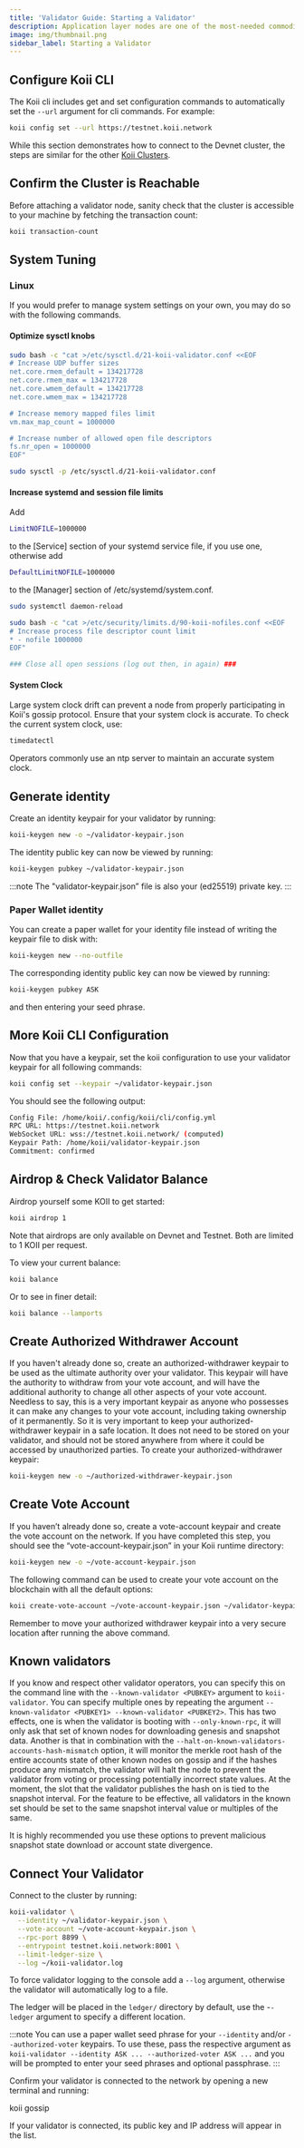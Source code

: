 ```yaml
---
title: 'Validator Guide: Starting a Validator'
description: Application layer nodes are one of the most-needed commodities in Web3.
image: img/thumbnail.png
sidebar_label: Starting a Validator
---
```


## Configure Koii CLI

The Koii cli includes get and set configuration commands to automatically set the `--url` argument for cli commands. For example:

```bash
koii config set --url https://testnet.koii.network 
```

While this section demonstrates how to connect to the Devnet cluster, the steps are similar for the other [Koii Clusters](/develop/command-line-tool/koii-cli/connect-cluster).

## Confirm the Cluster is Reachable

Before attaching a validator node, sanity check that the cluster is accessible to your machine by fetching the transaction count:

```bash
koii transaction-count
```

## System Tuning

### Linux

If you would prefer to manage system settings on your own, you may do so with the following commands.

#### Optimize sysctl knobs

```bash
sudo bash -c "cat >/etc/sysctl.d/21-koii-validator.conf <<EOF
# Increase UDP buffer sizes
net.core.rmem_default = 134217728
net.core.rmem_max = 134217728
net.core.wmem_default = 134217728
net.core.wmem_max = 134217728

# Increase memory mapped files limit
vm.max_map_count = 1000000

# Increase number of allowed open file descriptors
fs.nr_open = 1000000
EOF"
```
```bash
sudo sysctl -p /etc/sysctl.d/21-koii-validator.conf
```

#### Increase systemd and session file limits

Add

```bash
LimitNOFILE=1000000
```
to the [Service] section of your systemd service file, if you use one, otherwise add

```bash
DefaultLimitNOFILE=1000000
```

to the [Manager] section of /etc/systemd/system.conf.

```bash
sudo systemctl daemon-reload
```
```bash
sudo bash -c "cat >/etc/security/limits.d/90-koii-nofiles.conf <<EOF
# Increase process file descriptor count limit
* - nofile 1000000
EOF"
```
```bash
### Close all open sessions (log out then, in again) ###
```

#### System Clock

Large system clock drift can prevent a node from properly participating in Koii's gossip protocol. Ensure that your system clock is accurate. To check the current system clock, use:

```bash
timedatectl
```
Operators commonly use an ntp server to maintain an accurate system clock.

## Generate identity

Create an identity keypair for your validator by running:

```bash
koii-keygen new -o ~/validator-keypair.json
```

The identity public key can now be viewed by running:

```bash
koii-keygen pubkey ~/validator-keypair.json
```

:::note 
The "validator-keypair.json” file is also your (ed25519) private key.
:::

### Paper Wallet identity
You can create a paper wallet for your identity file instead of writing the keypair file to disk with:

```bash
koii-keygen new --no-outfile
```

The corresponding identity public key can now be viewed by running:

```bash
koii-keygen pubkey ASK
```

and then entering your seed phrase.

## More Koii CLI Configuration
Now that you have a keypair, set the koii configuration to use your validator keypair for all following commands:

```bash
koii config set --keypair ~/validator-keypair.json
```

You should see the following output:

```bash
Config File: /home/koii/.config/koii/cli/config.yml
RPC URL: https://testnet.koii.network 
WebSocket URL: wss://testnet.koii.network/ (computed)
Keypair Path: /home/koii/validator-keypair.json
Commitment: confirmed 
```

## Airdrop & Check Validator Balance
Airdrop yourself some KOII to get started:

```bash
koii airdrop 1
```

Note that airdrops are only available on Devnet and Testnet. Both are limited to 1 KOII per request.

To view your current balance:

```bash
koii balance
```

Or to see in finer detail:

```bash
koii balance --lamports
```

## Create Authorized Withdrawer Account

If you haven't already done so, create an authorized-withdrawer keypair to be used as the ultimate authority over your validator. This keypair will have the authority to withdraw from your vote account, and will have the additional authority to change all other aspects of your vote account. Needless to say, this is a very important keypair as anyone who possesses it can make any changes to your vote account, including taking ownership of it permanently. So it is very important to keep your authorized-withdrawer keypair in a safe location. It does not need to be stored on your validator, and should not be stored anywhere from where it could be accessed by unauthorized parties. To create your authorized-withdrawer keypair:

```bash
koii-keygen new -o ~/authorized-withdrawer-keypair.json
```

## Create Vote Account

If you haven’t already done so, create a vote-account keypair and create the vote account on the network. If you have completed this step, you should see the “vote-account-keypair.json” in your Koii runtime directory:

```bash
koii-keygen new -o ~/vote-account-keypair.json
```

The following command can be used to create your vote account on the blockchain with all the default options:
```bash
koii create-vote-account ~/vote-account-keypair.json ~/validator-keypair.json ~/authorized-withdrawer-keypair.json
```

Remember to move your authorized withdrawer keypair into a very secure location after running the above command.

## Known validators

If you know and respect other validator operators, you can specify this on the command line with the `--known-validator <PUBKEY>` argument to `koii-validator`. You can specify multiple ones by repeating the argument `--known-validator <PUBKEY1> --known-validator <PUBKEY2>`. This has two effects, one is when the validator is booting with `--only-known-rpc`, it will only ask that set of known nodes for downloading genesis and snapshot data. Another is that in combination with the `--halt-on-known-validators-accounts-hash-mismatch` option, it will monitor the merkle root hash of the entire accounts state of other known nodes on gossip and if the hashes produce any mismatch, the validator will halt the node to prevent the validator from voting or processing potentially incorrect state values. At the moment, the slot that the validator publishes the hash on is tied to the snapshot interval. For the feature to be effective, all validators in the known set should be set to the same snapshot interval value or multiples of the same.

It is highly recommended you use these options to prevent malicious snapshot state download or account state divergence.

## Connect Your Validator

Connect to the cluster by running:

```bash
koii-validator \
  --identity ~/validator-keypair.json \
  --vote-account ~/vote-account-keypair.json \
  --rpc-port 8899 \
  --entrypoint testnet.koii.network:8001 \
  --limit-ledger-size \
  --log ~/koii-validator.log
```

To force validator logging to the console add a `--log` argument, otherwise the validator will automatically log to a file.

The ledger will be placed in the `ledger/` directory by default, use the -`-ledger` argument to specify a different location.

:::note
You can use a paper wallet seed phrase for your `--identity` and/or `--authorized-voter` keypairs. To use these, pass the respective argument as `koii-validator --identity ASK ... --authorized-voter ASK ...` and you will be prompted to enter your seed phrases and optional passphrase.
:::

Confirm your validator is connected to the network by opening a new terminal and running:

koii gossip

If your validator is connected, its public key and IP address will appear in the list.